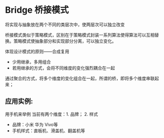 # Bridge 桥接模式
将实现与抽象放在两个不同的类层次中，使两层次可以独立改变

桥接模式类似于策略模式，区别在于策略模式封装一系列算法使得算法可以互相替换。策略模式使抽象部分和实现部分分离，可以独立变化。

体现设计模式的原则——合成复用
- 少用继承，多用组合
- 若用继承的方式，会将不同维度的变化强烈耦合在一起

通过聚合的方式，将多个维度的变化组合在一起，所谓的桥，即将多个维度串联起来；

## 应用实例:
用手机来举例 当前有两个维度：1. 品牌； 2. 样式
- 品牌：小米 华为 Vivo等
- 手机样式：直板机、滑盖机、翻盖机等